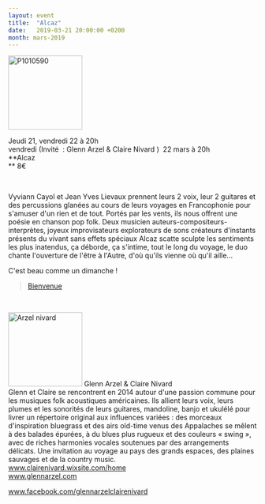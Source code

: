 ```yaml
---
layout: event
title:  "Alcaz"
date:   2019-03-21 20:00:00 +0200
month: mars-2019
---
```

<img class=" size-thumbnail wp-image-6088 alignleft" src="http://localhost/wpagendarts/wp-content/uploads/2019/02/p1010590.jpg?w=150" alt="P1010590" width="150" height="150" srcset="http://localhost/wpagendarts/wp-content/uploads/2019/02/p1010590.jpg 822w, http://localhost/wpagendarts/wp-content/uploads/2019/02/p1010590-300x300.jpg 300w, http://localhost/wpagendarts/wp-content/uploads/2019/02/p1010590-150x150.jpg 150w, http://localhost/wpagendarts/wp-content/uploads/2019/02/p1010590-768x768.jpg 768w" sizes="(max-width: 150px) 100vw, 150px" />

Jeudi 21, vendredi 22 à 20h  
vendredi (Invité  : Glenn Arzel & Claire Nivard )  22 mars à 20h  
**Alcaz  
** 8€

&nbsp;

Vyviann Cayol et Jean Yves Lievaux prennent leurs 2 voix, leur 2 guitares et des percussions glanées au cours de leurs voyages en Francophonie pour s'amuser d'un rien et de tout. Portés par les vents, ils nous offrent une poésie en chanson pop folk. Deux musicien auteurs-compositeurs-interprètes, joyeux improvisateurs explorateurs de sons créateurs d'instants présents du vivant sans effets spéciaux Alcaz scatte sculpte les sentiments les plus inatendus, ça déborde, ça s'intime, tout le long du voyage, le duo chante l'ouverture de l'être à l'Autre, d'où qu'ils vienne où qu'il aille...

C'est beau comme un dimanche !

<blockquote class="wp-embedded-content" data-secret="jGPPN9s9BS">
  <p>
    <a href="http://blog.alcaz.net/">Bienvenue</a>
  </p>
</blockquote>



&nbsp;

<img class=" size-thumbnail wp-image-5214 alignleft" src="http://localhost/wpagendarts/wp-content/uploads/2018/07/arzel-nivard.jpg?w=150" alt="Arzel nivard" width="150" height="150" srcset="http://localhost/wpagendarts/wp-content/uploads/2018/07/arzel-nivard.jpg 400w, http://localhost/wpagendarts/wp-content/uploads/2018/07/arzel-nivard-300x300.jpg 300w, http://localhost/wpagendarts/wp-content/uploads/2018/07/arzel-nivard-150x150.jpg 150w" sizes="(max-width: 150px) 100vw, 150px" /> Glenn Arzel & Claire Nivard  
Glenn et Claire se rencontrent en 2014 autour d'une passion commune pour les musiques folk acoustiques américaines. Ils allient leurs voix, leurs plumes et les sonorités de leurs guitares, mandoline, banjo et ukulélé pour livrer un répertoire original aux influences variées : des morceaux d'inspiration bluegrass et des airs old-time venus des Appalaches se mêlent à des balades épurées, à du blues plus rugueux et des couleurs « swing », avec de riches harmonies vocales soutenues par des arrangements délicats. Une invitation au voyage au pays des grands espaces, des plaines sauvages et de la country music.  
<a href="http://www.clairenivard.wixsite.com/home" target="_blank" rel="noopener noreferrer">www.clairenivard.wixsite.com/home</a>  
<a href="http://www.glennarzel.com" target="_blank" rel="noopener noreferrer">www.glennarzel.com</a>

<a href="http://www.facebook.com/glennarzelclairenivard" target="_blank" rel="noopener noreferrer">www.facebook.com/glennarzelclairenivard</a>